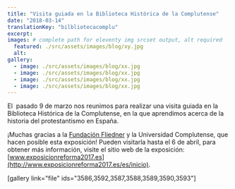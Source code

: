 ```yaml
---
title: "Visita guiada en la Biblioteca Histórica de la Complutense"
date: "2018-03-14"
translationKey: "bilbliotecacomplu"
excerpt:
images: # complete path for eleventy img srcset output, alt required
  featured: ./src/assets/images/blog/xy.jpg
  alt:
gallery:
  - image: ./src/assets/images/blog/xx.jpg
  - image: ./src/assets/images/blog/xx.jpg
  - image: ./src/assets/images/blog/xx.jpg
  - image: ./src/assets/images/blog/xx.jpg
---
```


El  pasado 9 de marzo nos reunimos para realizar una visita guiada en la Biblioteca Histórica de la Complutense, en la que aprendimos acerca de la historia del protestantismo en España.

¡Muchas gracias a la [Fundación Fliedner](http://www.fliedner.es/es/inicio) y la Universidad Complutense, que hacen posible esta exposición! Pueden visitarla hasta el 6 de abril, para obtener más información, visite el sitio web de la exposición: [www.exposicionreforma2017.es](http://www.exposicionreforma2017.es/es/inicio).

\[gallery link="file" ids="3586,3592,3587,3588,3589,3590,3593"\]
